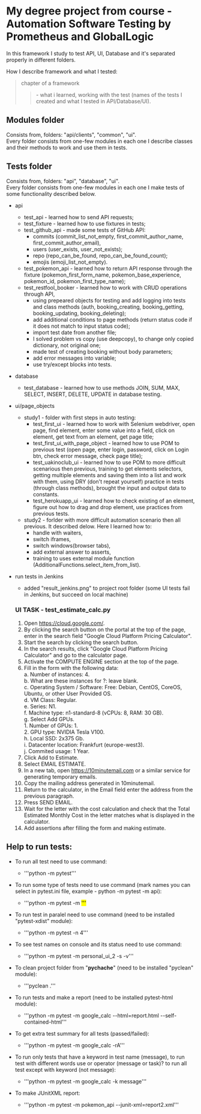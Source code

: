 # My degree project from course - Automation Software Testing by Prometheus and GlobalLogic
In this framework I study to test API, UI, Database and it's separated properly in different folders.

How I describe framework and what I tested:
>chapter of a framework
>><name of the test> - what i learned, working with the test (names of the tests I created and what I tested in API/Database/UI).

## Modules folder
Consists from, folders: "api/clients", "common", "ui".\
Every folder consists from one-few modules in each one I describe classes and their methods to work and use them in tests.


## Tests folder
Consists from, folders: "api", "database", "ui".\
Every folder consists from one-few modules in each one I make tests of some functionality described below.
* api
    + test_api - learned how to send API requests;
    + test_fixture - learned how to use fixtures in tests;
    + test_github_api - made some tests of GitHub API:
        - commits (commit_list_not_empty, first_commit_author_name, first_commit_author_email), 
        - users (user_exists, user_not_exists);
        - repo (repo_can_be_found, repo_can_be_found_count);
        - emojis (emoji_list_not_empty).
    + test_pokemon_api - learned how to return API response through the fixture 
    (pokemon_first_form_name, pokemon_base_experience, pokemon_id, pokemon_first_type_name);
    + test_restfool_booker - learned how to work with CRUD operations through API, 
        - using prepeared objects for testing and add logging into tests and class methods
        (auth, booking_creating, booking_getting, booking_updating, booking_deleting);
        - add additional conditions to page methods (return status code if it does not match to input status code);
        - import test date from another file;
        - I solved problem vs copy (use deepcopy), to change only copied dictionary, not original one;
        - made test of creating booking without body parameters;
        - add error messages into variable;
        - use try/except blocks into tests.
* database
    + test_database - learned how to use methods JOIN, SUM, MAX, SELECT, INSERT, DELETE, UPDATE in database testing.
* ui/page_objects
    + study1 - folder with first steps in auto testing:
        - test_first_ui - learned how to work with Selenium webdriver, open page, find element, 
        enter some value into a field, click on element, get text from an element, get page title;
        - test_first_ui_with_page_object - learned how to use POM to previous test 
        (open page, enter login, password, click on Login btn, check error message, check page title);
        - test_uakinoclub_ui - learned how to use POM to more difficult scenarious then previous, 
        training to get elements selectors, getting multiple elements and saving them into a list and work with them, 
        using DRY (don't repeat yourself) practice in tests (through class methods),
        brought the input and output data to constants.
        - test_herokuapp_ui - learned how to check existing of an element, figure out how to drag and drop element, 
        use practices from previous tests.
    + study2 - forlder with more difficult automation scenario then all previous. It described delow. 
    Here I learned how to:
        - handle with waiters,
        - switch iframes,
        - switch windows(browser tabs),
        - add external answer to asserts,
        - training to uses external module function (AdditionalFunctions.select_item_from_list).
* run tests in Jenkins
    + added "result_jenkins.png" to project root folder (some UI tests fail in Jenkins, but succeed on local machine)
    
    ### UI TASK - test_estimate_calc.py
    1. Open https://cloud.google.com/.
    2. By clicking the search button on the portal at the top of the page, enter in the search field "Google Cloud Platform Pricing Calculator".
    3. Start the search by clicking the search button.
    4. In the search results, click "Google Cloud Platform Pricing Calculator" and go to the calculator page.
    5. Activate the COMPUTE ENGINE section at the top of the page.
    6. Fill in the form with the following data:\
        a. Number of instances: 4.\
        b. What are these instances for ?: leave blank.\
        c. Operating System / Software: Free: Debian, CentOS, CoreOS, Ubuntu, or other User Provided OS.\
        d. VM Class: Regular.\
        e. Series: N1.\
        f. Machine type: n1-standard-8 (vCPUs: 8, RAM: 30 GB).\
        g. Select Add GPUs.\
            1. Number of GPUs: 1.\
            2. GPU type: NVIDIA Tesla V100.\
        h. Local SSD: 2x375 Gb.\
        i. Datacenter location: Frankfurt (europe-west3).\
        j. Commited usage: 1 Year.
    7. Click Add to Estimate.
    8. Select EMAIL ESTIMATE.
    9. In a new tab, open https://10minutemail.com or a similar service for generating temporary emails.
    10. Copy the mailing address generated in 10minutemail.
    11. Return to the calculator, in the Email field enter the address from the previous paragraph.
    12. Press SEND EMAIL.
    13. Wait for the letter with the cost calculation and check that the Total Estimated Monthly Cost in the letter matches what is displayed in the calculator.
    14. Add assertions after filling the form and making estimate.
    

## Help to run tests:
* To run all test need to use command:
    + '''python -m pytest'''

* To run some type of tests need to use command (mark names you can select in pytest.ini file, example - python -m pytest -m api): 
    + '''python -m pytest -m <mark name>'''

* To run test in paralel need to use command (need to be installed "pytest-xdist" module):
    + '''python -m pytest -n 4'''


* To see test names on console and its status need to use command:
    + '''python -m pytest -m personal_ui_2 -s -v'''

* To clean project folder from "__pychache__" (need to be installed "pyclean" module): 
    + '''pyclean .'''

* To run tests and make a report  (need to be installed pytest-html module):
    + '''python -m pytest -m google_calc --html=report.html --self-contained-html'''

* To get extra test summary for all tests (passed/failed):
    + '''python -m pytest -m google_calc -rA'''

* To run only tests that have a keyword in test name (message), to run test with different words use or operator (message or task)? to run all test except with keyword (not message):
    + '''python -m pytest -m google_calc -k message'''

* To make JUnitXML report:
    + '''python -m pytest -m pokemon_api --junit-xml=report2.xml'''
